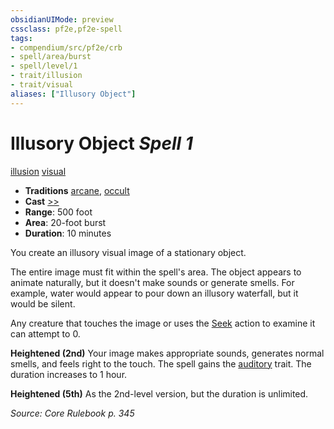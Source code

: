 ```yaml
---
obsidianUIMode: preview
cssclass: pf2e,pf2e-spell
tags:
- compendium/src/pf2e/crb
- spell/area/burst
- spell/level/1
- trait/illusion
- trait/visual
aliases: ["Illusory Object"]
---
```

# Illusory Object *Spell 1*   
[illusion](illusion.md "Illusion School Trait")  [visual](visual.md "Visual Effect Trait")  

- **Traditions** [arcane](arcane.md "Arcane Tradition Trait"), [occult](occult.md "Occult Tradition Trait")
- **Cast** [>>](chapter-9-playing-the-game.md#Actions "Two-Action") 
- **Range**: 500 foot
- **Area**: 20-foot burst
- **Duration**: 10 minutes

You create an illusory visual image of a stationary object.

The entire image must fit within the spell's area. The object appears to animate naturally, but it doesn't make sounds or generate smells. For example, water would appear to pour down an illusory waterfall, but it would be silent.

Any creature that touches the image or uses the [Seek](seek.md) action to examine it can attempt to 0.

**Heightened (2nd)** Your image makes appropriate sounds, generates normal smells, and feels right to the touch. The spell gains the [auditory](auditory.md "Auditory Effect Trait") trait. The duration increases to 1 hour.

**Heightened (5th)** As the 2nd-level version, but the duration is unlimited.

*Source: Core Rulebook p. 345*
